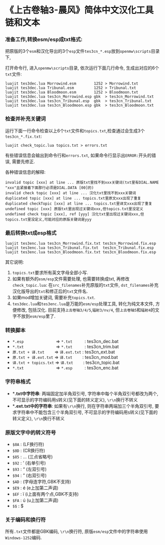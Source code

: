 # 《上古卷轴3-晨风》简体中文汉化工具链和文本

### 准备工作,转换esm/esp成txt格式:

把原版的3个`esm`和汉化导出的3个`esp`文件`tes3cn_*.esp`放到`openmw\scripts`目录下,

打开命令行, 进入`openmw\scripts`目录, 依次运行下面几行命令, 生成出对应的6个`txt`文件:
```
luajit tes3dec.lua Morrowind.esm        1252 > Morrowind.txt
luajit tes3dec.lua Tribunal.esm         1252 > Tribunal.txt
luajit tes3dec.lua Bloodmoon.esm        1252 > Bloodmoon.txt
luajit tes3dec.lua tes3cn_Morrowind.esp gbk  > tes3cn_Morrowind.txt
luajit tes3dec.lua tes3cn_Tribunal.esp  gbk  > tes3cn_Tribunal.txt
luajit tes3dec.lua tes3cn_Bloodmoon.esp gbk  > tes3cn_Bloodmoon.txt
```

### 检查并补充关键词

运行下面一行命令检查以上6个`txt`文件和`topics.txt`,检查通过会生成3个`tes3cn_*.fix.txt`:
```
luajit check_topic.lua topics.txt > errors.txt
```

有些错误信息会输出到命令行和`errors.txt`, 如果命令行显示出`ERROR:`开头的错误, 需要先修正.

各种错误信息的解释:
```
invalid topic [xxx] at line ... 原版txt里找不到xxx关键词(txt里有DIAL.NAME "xxx"且紧接着下面那行必须是DIAL.DATA [00]的)
invalid check topic [xxx] at line ... 汉化txt里找不到xxx关键词
duplicated topic [xxx] at line ... topics.txt里原文xxx出现了重复
duplicated checkTopic [xxx] at line ... topics.txt里译文xxx出现了重复
undefined topic [xxx] 原版txt里出现过关键词xxx,但topics.txt里没定义
undefined check topic [xxx], ref [yyy] 汉化txt里出现过关键词xxx,但topics.txt里没定义,可能对应的原版关键词是yyy
```

### 最后转换txt成esp格式

```
luajit tes3enc.lua tes3cn_Morrowind.fix.txt tes3cn_Morrowind.fix.esp
luajit tes3enc.lua tes3cn_Tribunal.fix.txt  tes3cn_Tribunal.fix.esp
luajit tes3enc.lua tes3cn_Bloodmoon.fix.txt tes3cn_Bloodmoon.fix.esp
```

其它说明:
1. `topics.txt`要求所有英文字母全部小写.
2. 如果有额外的`esm/esp`文件需要处理, 也需要转换成txt, 再修改`check_topic.lua`:
   在`src_filenames`补充原版的`txt`文件, `dst_filenames`补充汉化版导出的`txt`和修正后的`txt`文件名.
3. 如果mod增加关键词, 需要补充`topics.txt`.
4. `tes3dec.lua`和`tes3enc.lua`是万能的`esm/esp`处理工具, 转化为纯文本文件, 方便修改, 包括汉化.
   目前支持`上古卷轴3/4/5`,`辐射3/nv/4`, 但`上古卷轴5`和`辐射4`的文字不放到`esm/esp`里了.

### 转换脚本

- `*.esp              ` => `*.txt     ` : tes3cn_dec.bat
- `*.txt              ` => `*.txt     ` : tes3cn_trim.bat
- `原.txt + 译.txt    ` => `译.ext.txt` : tes3cn_ext.bat
- `原.txt + 译.ext.txt` => `译.txt    ` : tes3cn_mod.bat
- `译.txt + topics.txt` => `译.txt    ` : tes3cn_topic.bat
- `*.txt              ` => `*.esp     ` : tes3cn_enc.bat

### 字符串格式

- ***.txt中字符串**: 两端固定加半角双引号, 字符串中每个半角双引号都改为两个, 不可显示的字符编码用`$`转义(见下面的转义定义), `\r\n`换行不转义
- ***.ext.txt中的字符串**: 如果有`\r\n`换行, 则在字符串两端加三个半角双引号, 要求字符串中不能包含三个半角双引号, 不可显示的字符编码用`$`转义(见下面的转义定义), `\r\n`换行不转义

### 原版文字中的转义符号

- `$0A` : (LF换行符)
- `$0D` : (CR换行符)
- `$85` : … (三点省略号)
- `$92` : ’ (右单引号)
- `$93` : “ (左双引号)
- `$94` : ” (右双引号)
- `$AD` : (字母连字符,GBK不支持)
- `$E9` : é (e上加第二声调)
- `$EF` : ï (i上面有两个点,GBK不支持)
- `$FA` : ú (u上加第二声调)
- `$$`  : $

### 关于编码和换行符

所有`.txt`文件都是GBK编码, `\r\n`换行符, 原版`esm/esp`文件中的字符串使用`Windows-1252`编码.
